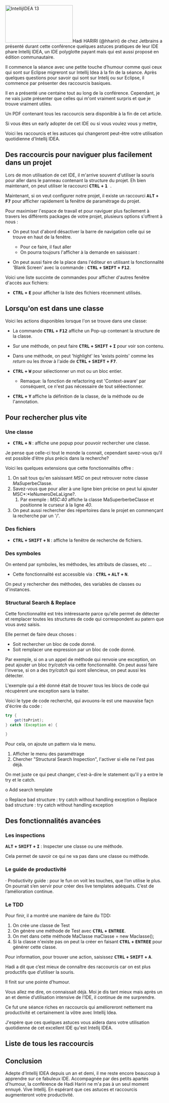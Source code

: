 <img class="alignleft" alt="IntellijIDEA 13" src="http://blog.jetbrains.com/idea/files/2013/12/splash13-1.png" width="213" height="118" />Hadi HARIRI (@hhariri) de chez Jetbrains a présenté durant cette conférence quelques astuces pratiques de leur IDE phare Intellij IDEA, un IDE polyglotte payant mais qui est aussi proposé en édition communautaire.

Il commence la séance avec une petite touche d’humour comme quoi ceux qui sont sur Eclipse migreront sur Intellij Idea à la fin de la séance. Après quelques questions pour savoir qui sont sur Intelij ou sur Eclipse, il commence par présenter des raccourcis basiques.

Il en a présenté une centaine tout au long de la conférence. Cependant, je ne vais juste présenter que celles qui m'ont vraiment surpris et que je trouve vraiment utiles.

Un PDF contenant tous les raccourcis sera disponible à la fin de cet article.

Si vous êtes un early adopter de cet IDE ou si vous voulez vous y mettre,

Voici les raccourcis et les astuces qui changeront peut-être votre utilisation quotidienne d'Intellij IDEA.


## Des raccourcis pour naviguer plus facilement dans un projet

Lors de mon utilisation de cet IDE, il m'arrive souvent d'utiliser la souris pour aller dans le panneau contenant la structure du projet.
Eh bien maintenant, on peut utiliser le raccourci <strong><kbd>CTRL</kbd> + <kbd>1 </kbd></strong>.

Maintenant, si on veut configurer notre projet, il existe un raccourci <strong><kbd>ALT</kbd> + <kbd>F7</kbd></strong> pour afficher rapidement la fenêtre de paramétrage du projet.

Pour maximiser l'espace de travail et pour naviguer plus facilement à travers les différents packages de votre projet, plusieurs options s'offrent à nous :

 - On peut tout d'abord désactiver la barre de navigation celle qui se trouve en haut de la fenêtre.
     - Pour ce faire, il faut aller
     - On pourra toujours l'afficher à la demande en saisissant :

 - On peut aussi faire de la place dans l'éditeur en utilisant la fonctionnalité 'Blank Screen' avec la commande : <strong><kbd>CTRL</kbd> + <kbd>SHIFT</kbd> + <kbd>F12</kbd></strong>.

 Voici une liste succinte de commandes pour afficher d'autres fenêtre d'accès aux fichiers:

 - <strong><kbd>CTRL</kbd> + <kbd>E</kbd></strong> pour afficher la liste des fichiers récemment utilisés.


## Lorsqu'on est dans une classe

Voici les actions disponibles lorsque l'on se trouve dans une classe:

- La commande <strong><kbd>CTRL</kbd> + <kbd>F12</kbd></strong> affiche un Pop-up contenant la structure de la classe.

- Sur une méthode, on peut faire <strong><kbd>CTRL</kbd> + <kbd>SHIFT</kbd> + <kbd>I</kbd></strong> pour voir son contenu.

- Dans une méthode, on peut 'highlight' les 'exists points' comme les _return_ ou les _throw_ à l'aide de <strong><kbd>CTRL</kbd> + <kbd>SHIFT</kbd> + <kbd>F7</kbd></strong>.

- <strong><kbd>CTRL</kbd> + <kbd>W</kbd></strong> pour sélectionner un mot ou un bloc entier.

    - Remaque: la fonction de refactoring est 'Context-aware' par conséquent, ce n'est pas nécessaire de tout séléectionner.

- <strong><kbd>CTRL</kbd> + <kbd>Y</kbd></strong> affiche la définition de la classe, de la méthode ou de l'annotation.


## Pour rechercher plus vite

### Une classe

* <strong><kbd>CTRL</kbd> + <kbd>N</kbd> </strong>: affiche une popup pour pouvoir rechercher une classe.

Je pense que celle-ci tout le monde la connait, cependant savez-vous qu'il est possible d'être plus précis dans la recherche?

Voici les quelques extensions que cette fonctionnalités offre :

1. On sait tous qu'en saisissant *MSC* on peut retrouver notre classe *M*a*S*uperbe*C*lasse.
1. Savez-vous que pour aller à une ligne bien précise on peut lui ajouter MSC*:*leNumeroDeLaLigne?.
    1. Par exemple : _MSC:40_ affiche la classe MaSuperberbeClasse et positionne le curseur à la ligne _40_.
1. On peut aussi rechercher des répertoires dans le projet en commençant la recherche par un '/'.

### Des fichiers

* <strong><kbd>CTRL</kbd> + <kbd>SHIFT</kbd> + <kbd>N</kbd></strong> : affiche la fenêtre de recherche de fichiers.

### Des symboles

On entend par symboles, les méthodes, les attributs de classes, etc ...

* Cette fonctionnalité est accessible via : <strong><kbd>CTRL</kbd> + <kbd>ALT</kbd> + <kbd>N</kbd></strong>.

On peut y rechercher des méthodes, des variables de classes ou d'instances.

### Structural Search & Replace

Cette fonctionnalité est très intéressante parce qu'elle permet de détecter et remplacer toutes les structures de code qui correspondent au patern que vous avez saisis.

Elle permet de faire deux choses :
- Soit rechercher un bloc de code donné.
- Soit remplacer une expression par un bloc de code donné.

Par exemple, si on a un appel de méthode qui renvoie une exception, on peut ajouter un bloc _try/catch_ via cette fonctionnalité.
On peut aussi faire l'inverse, si on a des _try/catch_ qui sont silencieux, on peut aussi les détecter.

L'exemple qui a été donné était de trouver tous les blocs de code qui récupèrent une exception sans la traiter.

Voici le type de code recherché, qui avouons-le est une mauvaise façn d'écrire du code :


~~~~java
try {
    get(toPrint);
} catch (Exception e) {

}
~~~~


Pour cela, on ajoute un pattern via le menu.

1. Afficher le menu des paramétrage
2. Chercher "Structural Search Inspection", l'activer si elle ne l'est pas déjà.




On met juste ce qui peut changer, c'est-à-dire le statement qu'il y a entre le try et le catch.

o Add search template

o Replace bad structure : try catch without handling exception
o Replace bad structure : try catch without handling exception


## Des fonctionnalités avancées

### Les inspections

<strong><kbd>ALT</kbd> + <kbd>SHIFT</kbd> + <kbd>I</kbd></strong> : Inspecter une classe ou une méthode.

Cela permet de savoir ce qui ne va pas dans une classe ou méthode.

### Le guide de productivité

· Productivity guide : pour le fun on voit les touches, que l’on utilise le plus. On pourrait s’en servir pour créer des live templates adéquats. C’est de l’amélioration continue.

### Le TDD

Pour finir, il a montré une manière de faire du TDD:

1. On crée une classe de Test
2. On génère une méthode de Test avec <strong><kbd>CTRL</kbd> + <kbd>ENTREE</kbd></strong>.
3. On met dans cette méthode MaClasse maClasse = new Maclasse();
4. Si la classe n'existe pas on peut la créer en faisant <strong><kbd>CTRL</kbd> + <kbd>ENTREE</kbd></strong> pour générer cette classe.

Pour information, pour trouver une action, saisissez <strong><kbd>CTRL</kbd> + <kbd>SHIFT</kbd> + <kbd>A</kbd></strong>.


Hadi a dit que c’est mieux de connaître des raccourcis car on est plus productifs que d’utiliser la souris.

Il finit sur une pointe d’humour.

Vous allez me dire, on connaissait déjà. Moi je dis tant mieux mais après un an et demie d’utilisation intensive de l’IDE, il continue de me surprendre.

Ce fut une séance riches en raccourcis qui amélioreront nettement ma productivité et certainement la vôtre avec Intellij Idea.

J'espère que ces quelques astuces vous aidera dans votre utilisation quotidienne de cet excellent IDE qu'est Intellij IDEA.

## Liste de tous les raccourcis



## Conclusion

Adepte d'Intellij IDEA depuis un an et demi, il me reste encore beaucoup à apprendre sur ce fabuleux IDE. Accompagnée par des petits apartés d'humour, la conférence de Hadi Hariri ne m'a pas à un seul moment ennuyé.
Vive Intellij. En espérant que ces astuces et raccourcis augmenteront votre productivité.